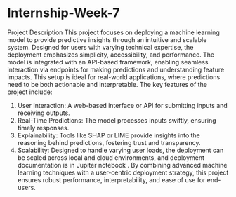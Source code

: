 # Internship-Week-7
Project Description
This project focuses on deploying a machine learning model to provide predictive insights through an intuitive and scalable system. Designed for users with varying technical expertise, the deployment emphasizes simplicity, accessibility, and performance.
The model is integrated with an API-based framework, enabling seamless interaction via endpoints for making predictions and understanding feature impacts. This setup is ideal for real-world applications, where predictions need to be both actionable and interpretable.
The key features of the project include:
1.	User Interaction: A web-based interface or API for submitting inputs and receiving outputs.
2.	Real-Time Predictions: The model processes inputs swiftly, ensuring timely responses.
3.	Explainability: Tools like SHAP or LIME provide insights into the reasoning behind predictions, fostering trust and transparency.
4.	Scalability: Designed to handle varying user loads, the deployment can be scaled across local and cloud environments, and deployment documentation is in Jupiter notebook .
By combining advanced machine learning techniques with a user-centric deployment strategy, this project ensures robust performance, interpretability, and ease of use for end-users.

